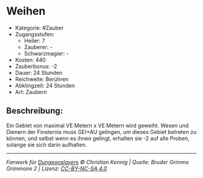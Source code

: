 # Weihen

- Kategorie: #Zauber
- Zugangsstufen:
  - Heiler: 7
  - Zauberer: -
  - Schwarzmagier: -
- Kosten: 440
- Zauberbonus: -2
- Dauer: 24 Stunden
- Reichweite: Berühren
- Abklingzeit: 24 Stunden
- Art: Zaubern

## Beschreibung:

Ein Gebiet von maximal VE Metern x VE Metern wird geweiht. Wesen und Dienern der Finsternis muss GEI+AU gelingen, um dieses Gebiet betreten zu können, und selbst wenn es ihnen gelingt, erhalten sie -2 auf alle Proben, solange sie sich darin aufhalten.

---

_Fanwerk für [Dungeonslayers](https://www.dungeonslayers.net/) © Christian Kennig | Quelle: Bruder Grimms Grimmoire 2 | Lizenz: [CC-BY-NC-SA 4.0](https://creativecommons.org/licenses/by-nc-sa/4.0/deed.de)_
